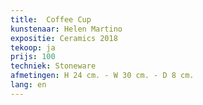 ```yaml
---
title:  Coffee Cup
kunstenaar: Helen Martino
expositie: Ceramics 2018
tekoop: ja
prijs: 100
techniek: Stoneware
afmetingen: H 24 cm. - W 30 cm. - D 8 cm.
lang: en
---
```

